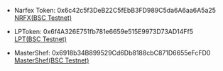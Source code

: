  - Narfex Token: 0x6c42c5f3DeB22C5fEbB3FD989C5da6A6aa6A5a25                     
[NRFX(BSC Testnet)](https://testnet.bscscan.com/address/0x6c42c5f3DeB22C5fEbB3FD989C5da6A6aa6A5a25)

 - LPToken: 0x6f4A326E751fb781e6659e515E9973D73AD14Ff5                             
[LPT(BSC Testnet)](https://testnet.bscscan.com/address/0x6f4A326E751fb781e6659e515E9973D73AD14Ff5)

 - MasterShef: 0x6918b34B899529Cd6Db8188cbC871D6655eFcFD0                             
[MasterShef(BSC Testnet)](https://testnet.bscscan.com/address/0x6918b34B899529Cd6Db8188cbC871D6655eFcFD0)